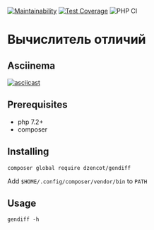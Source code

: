 [![Maintainability](https://api.codeclimate.com/v1/badges/f13c2808c393efacf278/maintainability)](https://codeclimate.com/github/dzencot/php-project-lvl2/maintainability)
[![Test Coverage](https://api.codeclimate.com/v1/badges/f13c2808c393efacf278/test_coverage)](https://codeclimate.com/github/dzencot/php-project-lvl2/test_coverage)
![PHP CI](https://github.com/dzencot/php-project-lvl2/workflows/PHP%20CI/badge.svg)
# Вычислитель отличий

## Asciinema
[![asciicast](https://asciinema.org/a/U26GtkXghEDt3FWyGeHnVns3m.svg)](https://asciinema.org/a/U26GtkXghEDt3FWyGeHnVns3m)

## Prerequisites

* php 7.2+
* composer

## Installing

`composer global require dzencot/gendiff`

Add `$HOME/.config/composer/vendor/bin` to `PATH`

## Usage

`gendiff -h`
